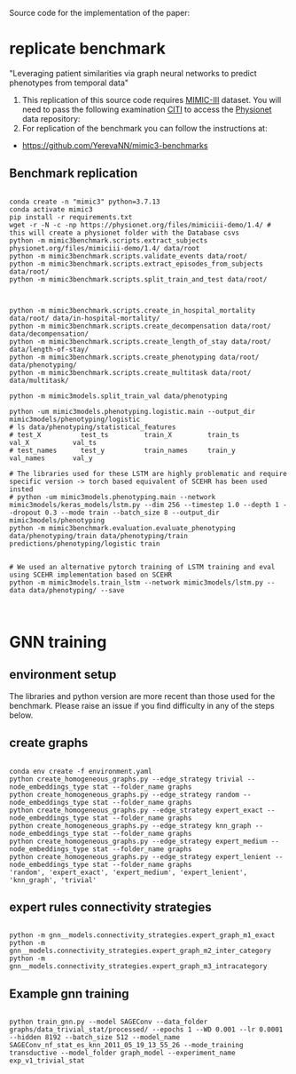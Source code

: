 Source code for the implementation of the paper: 

# replicate benchmark 
"Leveraging patient similarities via graph neural networks to predict phenotypes from temporal data"

1. This replication of this source code requires [MIMIC-III](https://physionet.org/content/mimiciii/1.4/) dataset. You will need to pass the following examination [CITI](https://physionet.org/about/citi-course/) to access the [Physionet ](https://physionet.org/) data repository: 
2. For replication of the benchmark you can follow the instructions at:
- https://github.com/YerevaNN/mimic3-benchmarks


## Benchmark replication 
<pre><code>
conda create -n "mimic3" python=3.7.13
conda activate mimic3
pip install -r requirements.txt
wget -r -N -c -np https://physionet.org/files/mimiciii-demo/1.4/ # this will create a physionet folder with the Database csvs
python -m mimic3benchmark.scripts.extract_subjects physionet.org/files/mimiciii-demo/1.4/ data/root
python -m mimic3benchmark.scripts.validate_events data/root/
python -m mimic3benchmark.scripts.extract_episodes_from_subjects data/root/
python -m mimic3benchmark.scripts.split_train_and_test data/root/



python -m mimic3benchmark.scripts.create_in_hospital_mortality data/root/ data/in-hospital-mortality/
python -m mimic3benchmark.scripts.create_decompensation data/root/ data/decompensation/
python -m mimic3benchmark.scripts.create_length_of_stay data/root/ data/length-of-stay/
python -m mimic3benchmark.scripts.create_phenotyping data/root/ data/phenotyping/
python -m mimic3benchmark.scripts.create_multitask data/root/ data/multitask/

python -m mimic3models.split_train_val data/phenotyping

python -um mimic3models.phenotyping.logistic.main --output_dir mimic3models/phenotyping/logistic
# ls data/phenotyping/statistical_features 
# test_X          test_ts         train_X         train_ts        val_X           val_ts
# test_names      test_y          train_names     train_y         val_names       val_y

# The libraries used for these LSTM are highly problematic and require specific version -> torch based equivalent of SCEHR has been used insted
# python -um mimic3models.phenotyping.main --network mimic3models/keras_models/lstm.py --dim 256 --timestep 1.0 --depth 1 --dropout 0.3 --mode train --batch_size 8 --output_dir mimic3models/phenotyping
python -m mimic3benchmark.evaluation.evaluate_phenotyping data/phenotyping/train data/phenotyping/train predictions/phenotyping/logistic train


# We used an alternative pytorch training of LSTM training and eval using SCEHR implementation based on SCEHR
python -m mimic3models.train_lstm --network mimic3models/lstm.py --data data/phenotyping/ --save

</code>
</pre>

# GNN training 

## environment setup
The libraries and python version are more recent than those used for the benchmark. Please raise an issue if you find difficulty in any of the steps below. 


## create graphs
<pre><code>
conda env create -f environment.yaml
python create_homogeneous_graphs.py --edge_strategy trivial --node_embeddings_type stat --folder_name graphs
python create_homogeneous_graphs.py --edge_strategy random --node_embeddings_type stat --folder_name graphs
python create_homogeneous_graphs.py --edge_strategy expert_exact --node_embeddings_type stat --folder_name graphs
python create_homogeneous_graphs.py --edge_strategy knn_graph --node_embeddings_type stat --folder_name graphs
python create_homogeneous_graphs.py --edge_strategy expert_medium --node_embeddings_type stat --folder_name graphs
python create_homogeneous_graphs.py --edge_strategy expert_lenient --node_embeddings_type stat --folder_name graphs
'random', 'expert_exact', 'expert_medium', 'expert_lenient', 'knn_graph', 'trivial' 
</code></pre>
## expert rules connectivity strategies 
<pre><code>
python -m gnn__models.connectivity_strategies.expert_graph_m1_exact
python -m gnn__models.connectivity_strategies.expert_graph_m2_inter_category
python -m gnn__models.connectivity_strategies.expert_graph_m3_intracategory
</code></pre>


## Example gnn training 
<pre><code>
python train_gnn.py --model SAGEConv --data_folder graphs/data_trivial_stat/processed/ --epochs 1 --WD 0.001 --lr 0.0001 --hidden 8192 --batch_size 512 --model_name SAGEConv_nf_stat_es_knn_2011_05_19_13_55_26 --mode_training transductive --model_folder graph_model --experiment_name exp_v1_trivial_stat 
</code></pre>
